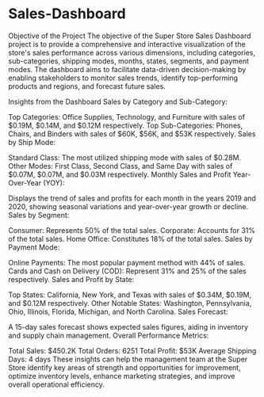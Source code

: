 # Sales-Dashboard

Objective of the Project
The objective of the Super Store Sales Dashboard project is to provide a comprehensive and interactive visualization of the store's sales performance across various dimensions, including categories, sub-categories, shipping modes, months, states, segments, and payment modes. The dashboard aims to facilitate data-driven decision-making by enabling stakeholders to monitor sales trends, identify top-performing products and regions, and forecast future sales.

Insights from the Dashboard
Sales by Category and Sub-Category:

Top Categories: Office Supplies, Technology, and Furniture with sales of $0.19M, $0.14M, and $0.12M respectively.
Top Sub-Categories: Phones, Chairs, and Binders with sales of $60K, $56K, and $53K respectively.
Sales by Ship Mode:

Standard Class: The most utilized shipping mode with sales of $0.28M.
Other Modes: First Class, Second Class, and Same Day with sales of $0.07M, $0.07M, and $0.03M respectively.
Monthly Sales and Profit Year-Over-Year (YOY):

Displays the trend of sales and profits for each month in the years 2019 and 2020, showing seasonal variations and year-over-year growth or decline.
Sales by Segment:

Consumer: Represents 50% of the total sales.
Corporate: Accounts for 31% of the total sales.
Home Office: Constitutes 18% of the total sales.
Sales by Payment Mode:

Online Payments: The most popular payment method with 44% of sales.
Cards and Cash on Delivery (COD): Represent 31% and 25% of the sales respectively.
Sales and Profit by State:

Top States: California, New York, and Texas with sales of $0.34M, $0.19M, and $0.12M respectively.
Other Notable States: Washington, Pennsylvania, Ohio, Illinois, Florida, Michigan, and North Carolina.
Sales Forecast:

A 15-day sales forecast shows expected sales figures, aiding in inventory and supply chain management.
Overall Performance Metrics:

Total Sales: $450.2K
Total Orders: 6251
Total Profit: $53K
Average Shipping Days: 4 days
These insights can help the management team at the Super Store identify key areas of strength and opportunities for improvement, optimize inventory levels, enhance marketing strategies, and improve overall operational efficiency.

